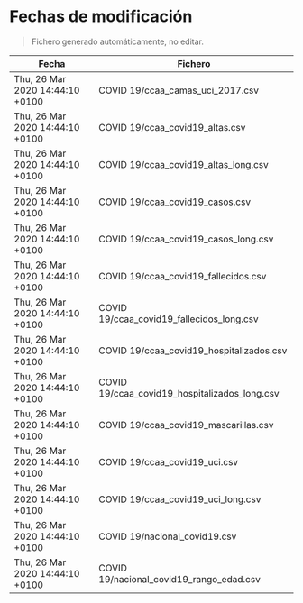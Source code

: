 # Fechas de modificación

> Fichero generado automáticamente, no editar.

| Fecha                           | Fichero                  |
|---------------------------------|--------------------------|
| Thu, 26 Mar 2020 14:44:10 +0100  | COVID 19/ccaa_camas_uci_2017.csv |
| Thu, 26 Mar 2020 14:44:10 +0100  | COVID 19/ccaa_covid19_altas.csv |
| Thu, 26 Mar 2020 14:44:10 +0100  | COVID 19/ccaa_covid19_altas_long.csv |
| Thu, 26 Mar 2020 14:44:10 +0100  | COVID 19/ccaa_covid19_casos.csv |
| Thu, 26 Mar 2020 14:44:10 +0100  | COVID 19/ccaa_covid19_casos_long.csv |
| Thu, 26 Mar 2020 14:44:10 +0100  | COVID 19/ccaa_covid19_fallecidos.csv |
| Thu, 26 Mar 2020 14:44:10 +0100  | COVID 19/ccaa_covid19_fallecidos_long.csv |
| Thu, 26 Mar 2020 14:44:10 +0100  | COVID 19/ccaa_covid19_hospitalizados.csv |
| Thu, 26 Mar 2020 14:44:10 +0100  | COVID 19/ccaa_covid19_hospitalizados_long.csv |
| Thu, 26 Mar 2020 14:44:10 +0100  | COVID 19/ccaa_covid19_mascarillas.csv |
| Thu, 26 Mar 2020 14:44:10 +0100  | COVID 19/ccaa_covid19_uci.csv |
| Thu, 26 Mar 2020 14:44:10 +0100  | COVID 19/ccaa_covid19_uci_long.csv |
| Thu, 26 Mar 2020 14:44:10 +0100  | COVID 19/nacional_covid19.csv |
| Thu, 26 Mar 2020 14:44:10 +0100  | COVID 19/nacional_covid19_rango_edad.csv |
